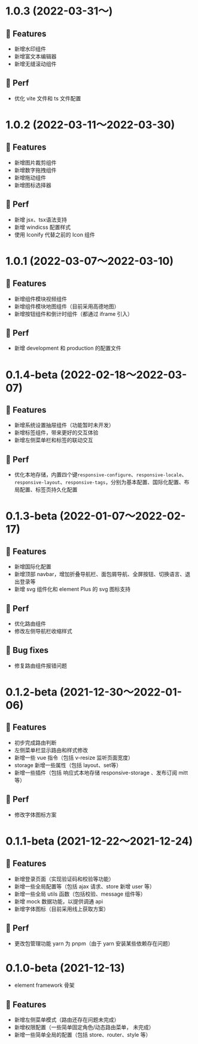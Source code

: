 # 1.0.3 (2022-03-31～)

## 🎫 Features 

- 新增水印组件
- 新增富文本编辑器
- 新增无缝滚动组件

##  🍏 Perf

- 优化 vite 文件和 ts 文件配置



# 1.0.2 (2022-03-11～2022-03-30)

## 🎫 Features 

- 新增图片裁剪组件
- 新增数字拖拽组件
- 新增拖动组件
- 新增图标选择器

##  🍏 Perf

- 新增 jsx、tsx语法支持
- 新增 windicss 配置样式
- 使用 Iconify 代替之前的 Icon 组件



# 1.0.1 (2022-03-07～2022-03-10)

## 🎫 Features 

- 新增组件模块视频组件
- 新增组件模块地图组件（目前采用高德地图）
- 新增按钮组件和倒计时组件（都通过 iframe 引入）

## 🍏 Perf

- 新增 development 和 production 的配置文件



# 0.1.4-beta (2022-02-18～2022-03-07)

## 🎫 Features 

- 新增系统设置抽屉组件（功能暂时未开发）
- 新增标签组件，带来更好的交互体验
- 新增左侧菜单栏和标签的联动交互

## 🍏 Perf

- 优化本地存储，内置四个键`responsive-configure`、`responsive-locale`、`responsive-layout`、`responsive-tags`，分别为基本配置、国际化配置、布局配置、标签页持久化配置



# 0.1.3-beta (2022-01-07～2022-02-17)

## 🎫 Features 

- 新增国际化配置
- 新增顶部 navbar，增加折叠导航栏、面包屑导航、全屏按钮、切换语言、退出登录等
- 新增 svg 组件化和 element Plus 的 svg 图标支持

## 🍏 Perf

+ 优化路由组件
+ 修改左侧导航栏收缩样式

## 🐞 Bug fixes

+ 修复路由组件报错问题



# 0.1.2-beta (2021-12-30～2022-01-06)

## 🎫 Features 

- 初步完成路由判断
- 左侧菜单栏显示路由和样式修改
- 新增一些 vue 指令（包括 v-resize 监听页面宽度）
- storage 新增一些属性（包括 layout、set等）
- 新增一些插件（包括 响应式本地存储 responsive-storage 、发布订阅 mitt 等）

## 🍏 Perf

+ 修改字体图标方案



# 0.1.1-beta (2021-12-22～2021-12-24)

## 🎫 Features 

- 新增登录页面（实现验证码和校验等功能）
- 新增一些全局配置等（包括 ajax 请求、store 新增 user 等）
- 新增一些全局 utils 函数（包括校验、message 组件等）
- 新增 mock 数据功能，以提供调通 api
- 新增字体图标（目前采用线上获取方案）

## 🍏 Perf

+ 更改包管理功能 yarn 为 pnpm（由于 yarn 安装某些依赖存在问题）



# 0.1.0-beta (2021-12-13)
- element framework 骨架



## 🎫  Features 

- 新增左侧菜单模式（路由还存在问题未完成）
- 新增权限配置（一些简单固定角色/动态路由菜单， 未完成）
- 新增一些简单全局的配置（包括 store、router、style 等）
